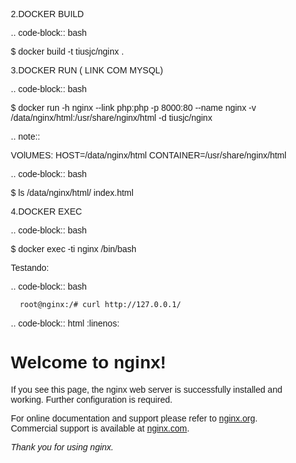 2.DOCKER BUILD

.. code-block:: bash

  $ docker build -t tiusjc/nginx .

3.DOCKER RUN ( LINK COM MYSQL)

.. code-block:: bash
 
  $ docker run -h nginx --link php:php -p 8000:80 --name nginx -v /data/nginx/html:/usr/share/nginx/html -d tiusjc/nginx 

.. note::
  
  VOlUMES:  HOST=/data/nginx/html CONTAINER=/usr/share/nginx/html
  
.. code-block:: bash

  $ ls /data/nginx/html/
  index.html  

4.DOCKER EXEC

.. code-block:: bash

  $ docker exec -ti nginx /bin/bash

Testando:

.. code-block:: bash

```bash
  root@nginx:/# curl http://127.0.0.1/
```

.. code-block:: html
  :linenos:

  <!DOCTYPE html>
  <html>
  <head>
  <title>Welcome to nginx!</title>
  <style>
    body {
        width: 35em;
        margin: 0 auto;
        font-family: Tahoma, Verdana, Arial, sans-serif;
    }
  </style>
  </head>
  <body>
  <h1>Welcome to nginx!</h1>
  <p>If you see this page, the nginx web server is successfully installed and
  working. Further configuration is required.</p>

  <p>For online documentation and support please refer to
  <a href="http://nginx.org/">nginx.org</a>.<br/>
  Commercial support is available at
  <a href="http://nginx.com/">nginx.com</a>.</p>

  <p><em>Thank you for using nginx.</em></p>
  </body>
  </html>
